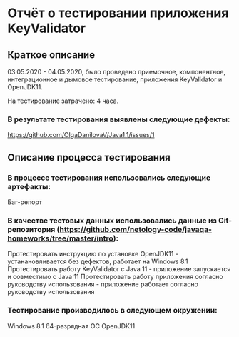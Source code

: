 # Отчёт о тестировании приложения KeyValidator
## Краткое описание
03.05.2020 - 04.05.2020, было проведено приемочное, компонентное, интеграционное и дымовое тестирование, приложения KeyValidator и OpenJDK11.

На тестирование затрачено: 4 часа.

### В результате тестирования выявлены следующие дефекты:

https://github.com/OlgaDanilovaV/Java1.1/issues/1

## Описание процесса тестирования

### В процессе тестирования использовались следующие артефакты:

Баг-репорт

### В качестве тестовых данных использовались данные из Git-репозитория (https://github.com/netology-code/javaqa-homeworks/tree/master/intro):

Протестировать инструкцию по установке OpenJDK11 - устанановливается без дефектов, работает на Windows 8.1
Протестировать работу KeyValidator с Java 11 - приложение запускается и совместимо с Java 11 
Протестировать работу приложения согласно руководству использования - приложение работает согласно руководству использования

### Тестирование производилось в следующем окружении:

Windows 8.1 64-разрядная ОС
OpenJDK11